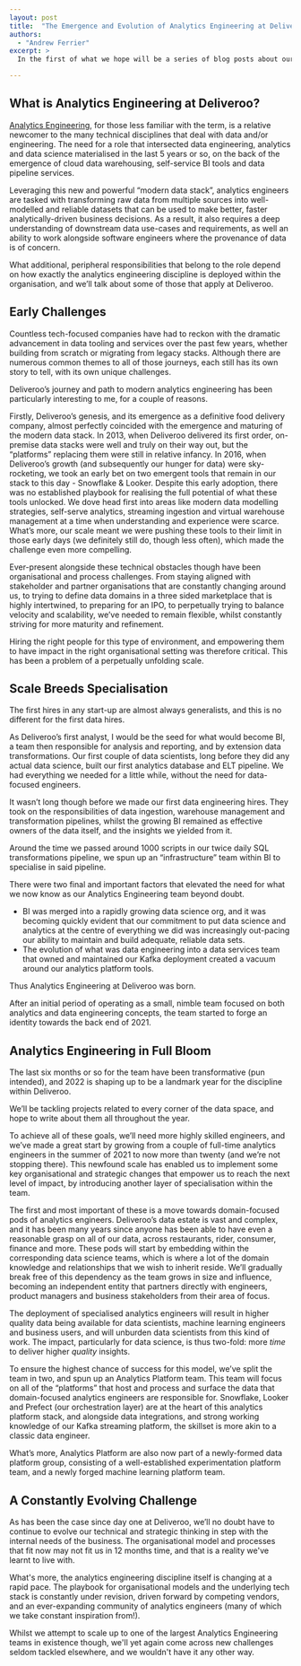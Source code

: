 ```yaml
---
layout: post
title:  "The Emergence and Evolution of Analytics Engineering at Deliveroo"
authors:
  - "Andrew Ferrier"
excerpt: >
  In the first of what we hope will be a series of blog posts about our analytics engineering discipline and some of the work we do, we first introduce the team, where it has come from, and how we’re evolving our organisational model in step with our growth. We’ll also touch on some of the tools we use, challenges we face, and the future we’re working towards.

---
```


## What is Analytics Engineering at Deliveroo?

[Analytics Engineering](https://locallyoptimistic.com/post/analytics-engineer/), for those less familiar with the term, is a relative newcomer to the many technical disciplines that deal with data and/or engineering. The need for a role that intersected data engineering, analytics and data science materialised in the last 5 years or so, on the back of the emergence of cloud data warehousing, self-service BI tools and data pipeline services.

Leveraging this new and powerful “modern data stack”, analytics engineers are tasked with transforming raw data from multiple sources into well-modelled and reliable datasets that can be used to make better, faster analytically-driven business decisions. As a result, it also requires a deep understanding of downstream data use-cases and requirements, as well an ability to work alongside software engineers where the provenance of data is of concern.

What additional, peripheral responsibilities that belong to the role depend on how exactly the analytics engineering discipline is deployed within the organisation, and we’ll talk about some of those that apply at Deliveroo.

## Early Challenges

Countless tech-focused companies have had to reckon with the dramatic advancement in data tooling and services over the past few years, whether building from scratch or migrating from legacy stacks. Although there are numerous common themes to all of those journeys, each still has its own story to tell, with its own unique challenges.

Deliveroo’s journey and path to modern analytics engineering has been particularly interesting to me, for a couple of reasons.

Firstly, Deliveroo’s genesis, and its emergence as a definitive food delivery company, almost perfectly coincided with the emergence and maturing of the modern data stack. In 2013, when Deliveroo delivered its first order, on-premise data stacks were well and truly on their way out, but the “platforms” replacing them were still in relative infancy. In 2016, when Deliveroo’s growth (and subsequently our hunger for data) were sky-rocketing, we took an early bet on two emergent tools that remain in our stack to this day - Snowflake & Looker. Despite this early adoption, there was no established playbook for realising the full potential of what these tools unlocked. We dove head first into areas like modern data modelling strategies, self-serve analytics, streaming ingestion and virtual warehouse management at a time when understanding and experience were scarce. What’s more, our scale meant we were pushing these tools to their limit in those early days (we definitely still do, though less often), which made the challenge even more compelling.

Ever-present alongside these technical obstacles though have been organisational and process challenges. From staying aligned with stakeholder and partner organisations that are constantly changing around us, to trying to define data domains in a three sided marketplace that is highly intertwined, to preparing for an IPO, to perpetually trying to balance velocity and scalability, we’ve needed to remain flexible, whilst constantly striving for more maturity and refinement.

Hiring the right people for this type of environment, and empowering them to have impact in the right organisational setting was therefore critical. This has been a problem of a perpetually unfolding scale.

## Scale Breeds Specialisation

The first hires in any start-up are almost always generalists, and this is no different for the first data hires.

As Deliveroo’s first analyst, I would be the seed for what would become BI, a team then responsible for analysis and reporting, and by extension data transformations. Our first couple of data scientists, long before they did any actual data science, built our first analytics database and ELT pipeline. We had everything we needed for a little while, without the need for data-focused engineers.

It wasn’t long though before we made our first data engineering hires. They took on the responsibilities of data ingestion, warehouse management and transformation pipelines, whilst the growing BI remained as effective owners of the data itself, and the insights we yielded from it.

Around the time we passed around 1000 scripts in our twice daily SQL transformations pipeline, we spun up an “infrastructure” team within BI to specialise in said pipeline.

There were two final and important factors that elevated the need for what we now know as our Analytics Engineering team beyond doubt.
- BI was merged into a rapidly growing data science org, and it was becoming quickly evident that our commitment to put data science and analytics at the centre of everything we did was increasingly out-pacing our ability to maintain and build adequate, reliable data sets.
- The evolution of what was data engineering into a data services team that owned and maintained our Kafka deployment created a vacuum around our analytics platform tools.

Thus Analytics Engineering at Deliveroo was born.

After an initial period of operating as a small, nimble team focused on both analytics and data engineering concepts, the team started to forge an identity towards the back end of 2021.

## Analytics Engineering in Full Bloom

The last six months or so for the team have been transformative (pun intended), and 2022 is shaping up to be a landmark year for the discipline within Deliveroo.

We’ll be tackling projects related to every corner of the data space, and hope to write about them all throughout the year.

To achieve all of these goals, we’ll need more highly skilled engineers, and we’ve made a great start by growing from a couple of full-time analytics engineers in the summer of 2021 to now more than twenty (and we’re not stopping there). This newfound scale has enabled us to implement some key organisational and strategic changes that empower us to reach the next level of impact, by introducing another layer of specialisation within the team.

The first and most important of these is a move towards domain-focused pods of analytics engineers. Deliveroo’s data estate is vast and complex, and it has been many years since anyone has been able to have even a reasonable grasp on all of our data, across restaurants, rider, consumer, finance and more. These pods will start by embedding within the corresponding data science teams, which is where a lot of the domain knowledge and relationships that we wish to inherit reside. We’ll gradually break free of this dependency as the team grows in size and influence, becoming an independent entity that partners directly with engineers, product managers and business stakeholders from their area of focus. 

The deployment of specialised analytics engineers will result in higher quality data being available for data scientists, machine learning engineers and business users, and will unburden data scientists from this kind of work. The impact, particularly for data science, is thus two-fold: more _time_ to deliver higher _quality_ insights.

To ensure the highest chance of success for this model, we’ve split the team in two, and spun up an Analytics Platform team. This team will focus on all of the “platforms” that host and process and surface the data that domain-focused analytics engineers are responsible for. Snowflake, Looker and Prefect (our orchestration layer) are at the heart of this analytics platform stack, and alongside data integrations, and strong working knowledge of our Kafka streaming platform, the skillset is more akin to a classic data engineer.

What’s more, Analytics Platform are also now part of a newly-formed data platform group, consisting of a well-established experimentation platform team, and a newly forged machine learning platform team.

## A Constantly Evolving Challenge

As has been the case since day one at Deliveroo, we’ll no doubt have to continue to evolve our technical and strategic thinking in step with the internal needs of the business. The organisational model and processes that fit now may not fit us in 12 months time, and that is a reality we've learnt to live with.

What's more, the analytics engineering discipline itself is changing at a rapid pace. The playbook for organisational models and the underlying tech stack is constantly under revision, driven forward by competing vendors, and an ever-expanding community of analytics engineers (many of which we take constant inspiration from!).

Whilst we attempt to scale up to one of the largest Analytics Engineering teams in existence though, we'll yet again come across new challenges seldom tackled elsewhere, and we wouldn't have it any other way.

